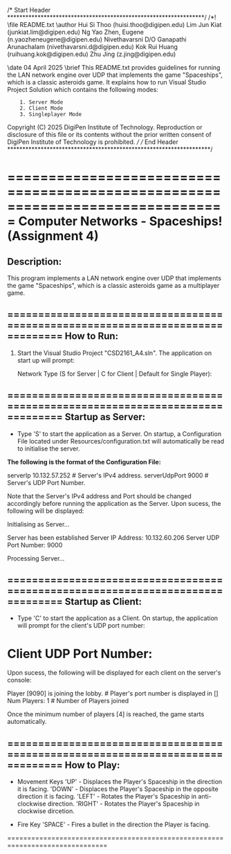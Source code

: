 /* Start Header
*****************************************************************/
/*!
\file   README.txt
\author Hui Si Thoo (huisi.thoo\@digipen.edu)
        Lim Jun Kiat (junkiat.lim\@digipen.edu)
        Ng Yao Zhen, Eugene (n.yaozheneugene\@digipen.edu)
        Nivethavarsni D/O Ganapathi Arunachalam (nivethavarsni.d\@digipen.edu)
        Kok Rui Huang (ruihuang.kok\@digipen.edu)
        Zhu Jing (z.jing\@digipen.edu)

\date   04 April 2025
\brief  This README.txt provides guidelines for running the LAN network engine
        over UDP that implements the game "Spaceships", which is a classic asteroids
        game. It explains how to run Visual Studio Project Solution which contains the
        following modes: 
        
        1. Server Mode
        2. Client Mode
        3. Singleplayer Mode 

Copyright (C) 2025 DigiPen Institute of Technology.
Reproduction or disclosure of this file or its contents without the
prior written consent of DigiPen Institute of Technology is prohibited.
*/
/* End Header
*******************************************************************/



===============================================================================
                  Computer Networks - Spaceships! (Assignment 4)
===============================================================================

Description:
-------------------------------------------------------------------------------
This program implements a LAN network engine over UDP that implements the game
"Spaceships", which is a classic asteroids game as a multiplayer game. 

===============================================================================
How to Run:
-------------------------------------------------------------------------------

1. Start the Visual Studio Project "CSD2161_A4.sln".
The application on start up will prompt:

    Network Type (S for Server | C for Client | Default for Single Player):

===============================================================================
Startup as Server:
-------------------------------------------------------------------------------

- Type 'S' to start the application as a Server. On startup, a Configuration File
located under Resources/configuration.txt will automatically be read to initialise
the server.

**The following is the format of the Configuration File:**  

serverIp 10.132.57.252    # Server's IPv4 address.
serverUdpPort 9000        # Server's UDP Port Number.

Note that the Server's IPv4 address and Port should be changed accordingly before
running the application as the Server. Upon sucess, the following will be displayed:

Initialising as Server...

Server has been established
Server IP Address: 10.132.60.206
Server UDP Port Number: 9000

Processing Server...

===============================================================================
Startup as Client:
-------------------------------------------------------------------------------

- Type 'C' to start the application as a Client. On startup, the application
will prompt for the client's UDP port number:

# Client UDP Port Number:

Upon sucess, the following will be displayed for each client on the server's
console:

Player [9090] is joining the lobby. # Player's port number is displayed in []
Num Players: 1                      # Number of Players joined

Once the minimum number of players [4] is reached, the game starts automatically.

===============================================================================
How to Play:
-------------------------------------------------------------------------------
- Movement Keys
'UP'    - Displaces the Player's Spaceship in the direction it is facing.
'DOWN'  - Displaces the Player's Spaceship in the opposite direction it is facing.
'LEFT'  - Rotates the Player's Spaceship in anti-clockwise direction.
'RIGHT' - Rotates the Player's Spaceship in clockwise dircetion.

- Fire Key
'SPACE' - Fires a bullet in the direction the Player is facing.

===============================================================================
